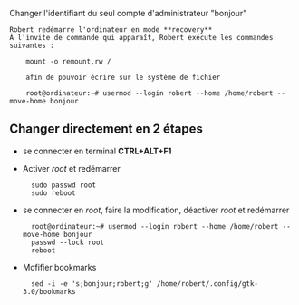 Changer l'identifiant du seul compte d'administrateur "bonjour"



    Robert redémarre l'ordinateur en mode **recovery**
    À l'invite de commande qui apparaît, Robert exécute les commandes suivantes :

        mount -o remount,rw /

        afin de pouvoir écrire sur le système de fichier

        root@ordinateur:~# usermod --login robert --home /home/robert --move-home bonjour


## Changer directement en 2 étapes

- se connecter en terminal **CTRL+ALT+F1**
- Activer *root* et redémarrer

		sudo passwd root
		sudo reboot

- se connecter en *root*, faire la modification, déactiver *root* et redémarrer

		root@ordinateur:~# usermod --login robert --home /home/robert --move-home bonjour
		passwd --lock root
		reboot

- Mofifier bookmarks

		sed -i -e 's;bonjour;robert;g' /home/robert/.config/gtk-3.0/bookmarks